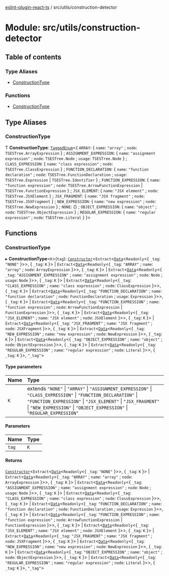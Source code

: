 [eslint-plugin-react-ts](../README.md) / src/utils/construction-detector

# Module: src/utils/construction-detector

## Table of contents

### Type Aliases

- [ConstructionType](src_utils_construction_detector.md#constructiontype)

### Functions

- [ConstructionType](src_utils_construction_detector.md#constructiontype-1)

## Type Aliases

### ConstructionType

Ƭ **ConstructionType**: [`TaggedEnum`](src_lib_primitives.Data.md#taggedenum)<{ `ARRAY`: { `name`: ``"array"`` ; `node`: `TSESTree.ArrayExpression`  } ; `ASSIGNMENT_EXPRESSION`: { `name`: ``"assignment expression"`` ; `node`: `TSESTree.Node` ; `usage`: `TSESTree.Node`  } ; `CLASS_EXPRESSION`: { `name`: ``"class expression"`` ; `node`: `TSESTree.ClassExpression`  } ; `FUNCTION_DECLARATION`: { `name`: ``"function declaration"`` ; `node`: `TSESTree.FunctionDeclaration` ; `usage`: `TSESTree.Expression` \| `TSESTree.Identifier`  } ; `FUNCTION_EXPRESSION`: { `name`: ``"function expression"`` ; `node`: `TSESTree.ArrowFunctionExpression` \| `TSESTree.FunctionExpression`  } ; `JSX_ELEMENT`: { `name`: ``"JSX element"`` ; `node`: `TSESTree.JSXElement`  } ; `JSX_FRAGMENT`: { `name`: ``"JSX fragment"`` ; `node`: `TSESTree.JSXFragment`  } ; `NEW_EXPRESSION`: { `name`: ``"new expression"`` ; `node`: `TSESTree.NewExpression`  } ; `NONE`: {} ; `OBJECT_EXPRESSION`: { `name`: ``"object"`` ; `node`: `TSESTree.ObjectExpression`  } ; `REGULAR_EXPRESSION`: { `name`: ``"regular expression"`` ; `node`: `TSESTree.Literal`  }  }\>

## Functions

### ConstructionType

▸ **ConstructionType**<`K`\>(`tag`): [`Constructor`](../interfaces/src_lib_primitives.Data.Case.Constructor.md)<`Extract`<[`Data`](src_lib_primitives.Data.md#data)<`Readonly`<{ `_tag`: ``"NONE"``  }\>\>, { `_tag`: `K`  }\> \| `Extract`<[`Data`](src_lib_primitives.Data.md#data)<`Readonly`<{ `_tag`: ``"ARRAY"`` ; `name`: ``"array"`` ; `node`: `ArrayExpression`  }\>\>, { `_tag`: `K`  }\> \| `Extract`<[`Data`](src_lib_primitives.Data.md#data)<`Readonly`<{ `_tag`: ``"ASSIGNMENT_EXPRESSION"`` ; `name`: ``"assignment expression"`` ; `node`: `Node` ; `usage`: `Node`  }\>\>, { `_tag`: `K`  }\> \| `Extract`<[`Data`](src_lib_primitives.Data.md#data)<`Readonly`<{ `_tag`: ``"CLASS_EXPRESSION"`` ; `name`: ``"class expression"`` ; `node`: `ClassExpression`  }\>\>, { `_tag`: `K`  }\> \| `Extract`<[`Data`](src_lib_primitives.Data.md#data)<`Readonly`<{ `_tag`: ``"FUNCTION_DECLARATION"`` ; `name`: ``"function declaration"`` ; `node`: `FunctionDeclaration` ; `usage`: `Expression`  }\>\>, { `_tag`: `K`  }\> \| `Extract`<[`Data`](src_lib_primitives.Data.md#data)<`Readonly`<{ `_tag`: ``"FUNCTION_EXPRESSION"`` ; `name`: ``"function expression"`` ; `node`: `ArrowFunctionExpression` \| `FunctionExpression`  }\>\>, { `_tag`: `K`  }\> \| `Extract`<[`Data`](src_lib_primitives.Data.md#data)<`Readonly`<{ `_tag`: ``"JSX_ELEMENT"`` ; `name`: ``"JSX element"`` ; `node`: `JSXElement`  }\>\>, { `_tag`: `K`  }\> \| `Extract`<[`Data`](src_lib_primitives.Data.md#data)<`Readonly`<{ `_tag`: ``"JSX_FRAGMENT"`` ; `name`: ``"JSX fragment"`` ; `node`: `JSXFragment`  }\>\>, { `_tag`: `K`  }\> \| `Extract`<[`Data`](src_lib_primitives.Data.md#data)<`Readonly`<{ `_tag`: ``"NEW_EXPRESSION"`` ; `name`: ``"new expression"`` ; `node`: `NewExpression`  }\>\>, { `_tag`: `K`  }\> \| `Extract`<[`Data`](src_lib_primitives.Data.md#data)<`Readonly`<{ `_tag`: ``"OBJECT_EXPRESSION"`` ; `name`: ``"object"`` ; `node`: `ObjectExpression`  }\>\>, { `_tag`: `K`  }\> \| `Extract`<[`Data`](src_lib_primitives.Data.md#data)<`Readonly`<{ `_tag`: ``"REGULAR_EXPRESSION"`` ; `name`: ``"regular expression"`` ; `node`: `Literal`  }\>\>, { `_tag`: `K`  }\>, ``"_tag"``\>

#### Type parameters

| Name | Type |
| :------ | :------ |
| `K` | extends ``"NONE"`` \| ``"ARRAY"`` \| ``"ASSIGNMENT_EXPRESSION"`` \| ``"CLASS_EXPRESSION"`` \| ``"FUNCTION_DECLARATION"`` \| ``"FUNCTION_EXPRESSION"`` \| ``"JSX_ELEMENT"`` \| ``"JSX_FRAGMENT"`` \| ``"NEW_EXPRESSION"`` \| ``"OBJECT_EXPRESSION"`` \| ``"REGULAR_EXPRESSION"`` |

#### Parameters

| Name | Type |
| :------ | :------ |
| `tag` | `K` |

#### Returns

[`Constructor`](../interfaces/src_lib_primitives.Data.Case.Constructor.md)<`Extract`<[`Data`](src_lib_primitives.Data.md#data)<`Readonly`<{ `_tag`: ``"NONE"``  }\>\>, { `_tag`: `K`  }\> \| `Extract`<[`Data`](src_lib_primitives.Data.md#data)<`Readonly`<{ `_tag`: ``"ARRAY"`` ; `name`: ``"array"`` ; `node`: `ArrayExpression`  }\>\>, { `_tag`: `K`  }\> \| `Extract`<[`Data`](src_lib_primitives.Data.md#data)<`Readonly`<{ `_tag`: ``"ASSIGNMENT_EXPRESSION"`` ; `name`: ``"assignment expression"`` ; `node`: `Node` ; `usage`: `Node`  }\>\>, { `_tag`: `K`  }\> \| `Extract`<[`Data`](src_lib_primitives.Data.md#data)<`Readonly`<{ `_tag`: ``"CLASS_EXPRESSION"`` ; `name`: ``"class expression"`` ; `node`: `ClassExpression`  }\>\>, { `_tag`: `K`  }\> \| `Extract`<[`Data`](src_lib_primitives.Data.md#data)<`Readonly`<{ `_tag`: ``"FUNCTION_DECLARATION"`` ; `name`: ``"function declaration"`` ; `node`: `FunctionDeclaration` ; `usage`: `Expression`  }\>\>, { `_tag`: `K`  }\> \| `Extract`<[`Data`](src_lib_primitives.Data.md#data)<`Readonly`<{ `_tag`: ``"FUNCTION_EXPRESSION"`` ; `name`: ``"function expression"`` ; `node`: `ArrowFunctionExpression` \| `FunctionExpression`  }\>\>, { `_tag`: `K`  }\> \| `Extract`<[`Data`](src_lib_primitives.Data.md#data)<`Readonly`<{ `_tag`: ``"JSX_ELEMENT"`` ; `name`: ``"JSX element"`` ; `node`: `JSXElement`  }\>\>, { `_tag`: `K`  }\> \| `Extract`<[`Data`](src_lib_primitives.Data.md#data)<`Readonly`<{ `_tag`: ``"JSX_FRAGMENT"`` ; `name`: ``"JSX fragment"`` ; `node`: `JSXFragment`  }\>\>, { `_tag`: `K`  }\> \| `Extract`<[`Data`](src_lib_primitives.Data.md#data)<`Readonly`<{ `_tag`: ``"NEW_EXPRESSION"`` ; `name`: ``"new expression"`` ; `node`: `NewExpression`  }\>\>, { `_tag`: `K`  }\> \| `Extract`<[`Data`](src_lib_primitives.Data.md#data)<`Readonly`<{ `_tag`: ``"OBJECT_EXPRESSION"`` ; `name`: ``"object"`` ; `node`: `ObjectExpression`  }\>\>, { `_tag`: `K`  }\> \| `Extract`<[`Data`](src_lib_primitives.Data.md#data)<`Readonly`<{ `_tag`: ``"REGULAR_EXPRESSION"`` ; `name`: ``"regular expression"`` ; `node`: `Literal`  }\>\>, { `_tag`: `K`  }\>, ``"_tag"``\>
